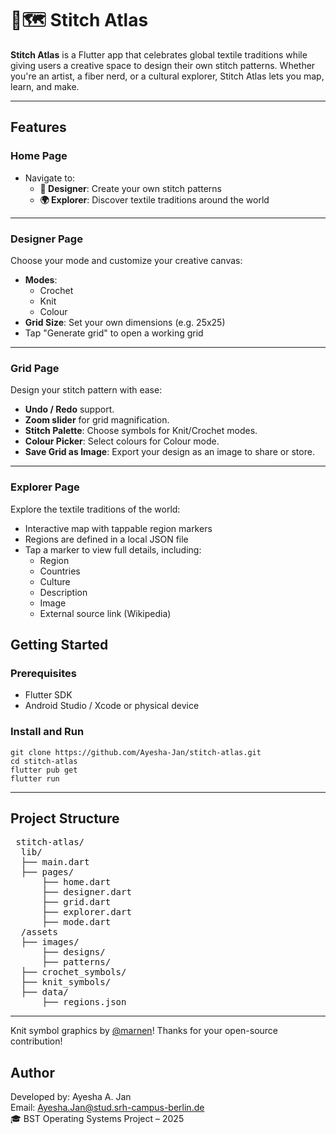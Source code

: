 # 🧶🗺️ Stitch Atlas

**Stitch Atlas** is a Flutter app that celebrates global textile traditions while giving users a creative space to design their own stitch patterns. Whether you're an artist, a fiber nerd, or a cultural explorer, Stitch Atlas lets you map, learn, and make.

---

## Features

### Home Page
- Navigate to:
  - **🧶 Designer**: Create your own stitch patterns
  - **🌍 Explorer**: Discover textile traditions around the world

---

### Designer Page

Choose your mode and customize your creative canvas:

- **Modes**:
  - Crochet
  - Knit
  - Colour
- **Grid Size**: Set your own dimensions (e.g. 25x25)
- Tap "Generate grid" to open a working grid

---

### Grid Page

Design your stitch pattern with ease:

- **Undo / Redo** support.
- **Zoom slider** for grid magnification.
- **Stitch Palette**: Choose symbols for Knit/Crochet modes.
- **Colour Picker**: Select colours for Colour mode.
- **Save Grid as Image**: Export your design as an image to share or store.

---

### Explorer Page

Explore the textile traditions of the world:

- Interactive map with tappable region markers
- Regions are defined in a local JSON file
- Tap a marker to view full details, including:
  - Region
  - Countries
  - Culture
  - Description
  - Image
  - External source link (Wikipedia)
 
## Getting Started

### Prerequisites

- Flutter SDK
- Android Studio / Xcode or physical device

### Install and Run
    
    git clone https://github.com/Ayesha-Jan/stitch-atlas.git
    cd stitch-atlas
    flutter pub get
    flutter run

---

## Project Structure

<pre> stitch-atlas/ 
  lib/
  ├── main.dart
  ├── pages/
      ├── home.dart
      ├── designer.dart
      ├── grid.dart
      ├── explorer.dart
      ├── mode.dart
  /assets
  ├── images/
      ├── designs/
      ├── patterns/
  ├── crochet_symbols/ 
  ├── knit_symbols/
  ├── data/
      ├── regions.json
</pre>

---

Knit symbol graphics by [@marnen](https://github.com/marnen/knitting_symbols)! Thanks for your open-source contribution!

## Author

Developed by: Ayesha A. Jan  
Email: Ayesha.Jan@stud.srh-campus-berlin.de  
🎓 BST Operating Systems Project – 2025

